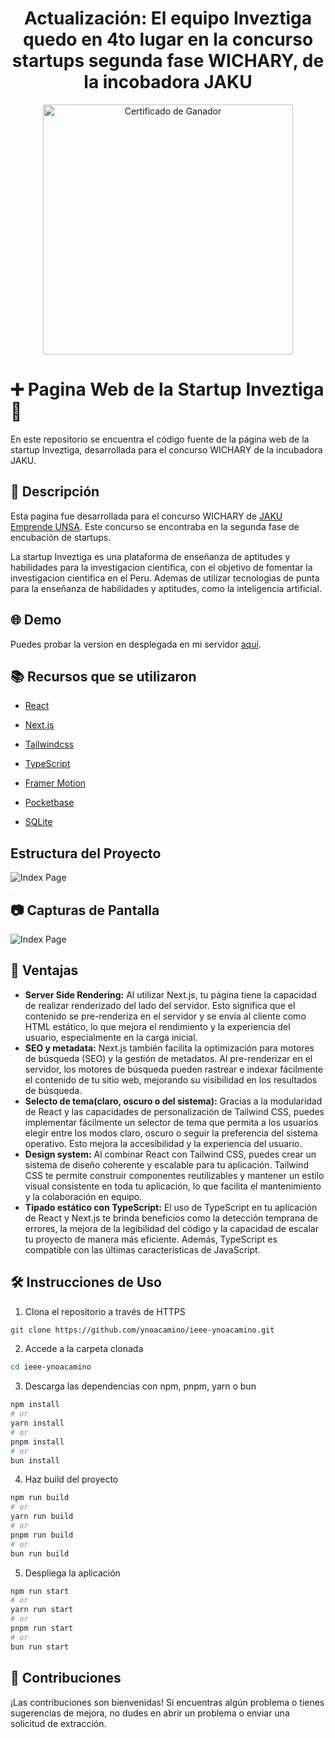 <h1 align="center">
Actualización: El equipo Inveztiga quedo en 4to lugar en la concurso startups segunda fase WICHARY, de la incobadora JAKU
</h1>

<div align="center">
<img
src="https://ynoa-uploader.ynoacamino.site/uploads/1738028217_jaku-certificate.webp"
alt="Certificado de Ganador"
width="400px"
>
</div>

# ➕ Pagina Web de la Startup Inveztiga 🚀

En este repositorio se encuentra el código fuente de la página web de la startup Inveztiga, desarrollada para el concurso WICHARY de la incubadora JAKU.

## 🚀 Descripción

Esta pagina fue desarrollada para el concurso WICHARY de [JAKU Emprende UNSA](https://www.facebook.com/jakuemprendeunsa).
Este concurso se encontraba en la segunda fase de encubación de startups.  

La startup Inveztiga es una plataforma de enseñanza de aptitudes y habilidades para la investigacion cientifica, con el objetivo de fomentar la investigacion cientifica en el Peru. Ademas de utilizar tecnologias de punta para la enseñanza de habilidades y aptitudes, como la inteligencia artificial.

## 🌐 Demo

Puedes probar la version en desplegada en mi servidor [aquí](https://inveztiga.ynoacamino.site/).

## 📚 Recursos que se utilizaron

- [React](https://es.react.dev/reference/react)
- [Next.js](https://nextjs.org/docs)
- [Tailwindcss](https://tailwindcss.com/docs/installation)
- [TypeScript](https://www.typescriptlang.org/docs/handbook/typescript-in-5-minutes.html)
- [Framer Motion](https://www.framer.com/motion/)

- [Pocketbase](https://pocketbase.io/docs)
- [SQLite](https://www.sqlite.org/docs.html)

## Estructura del Proyecto
![Index Page](https://ynoa-uploader.ynoacamino.site/uploads/1738040117_Screenshot%20from%202025-01-27%2023-55-03.png)

## 📷 Capturas de Pantalla

![Index Page](https://ynoa-uploader.ynoacamino.site/uploads/1738041237_Pagina%20principal.webp)

## 🎯 Ventajas

- **Server Side Rendering:** Al utilizar Next.js, tu página tiene la capacidad de realizar renderizado del lado del servidor. Esto significa que el contenido se pre-renderiza en el servidor y se envía al cliente como HTML estático, lo que mejora el rendimiento y la experiencia del usuario, especialmente en la carga inicial.
- **SEO y metadata:** Next.js también facilita la optimización para motores de búsqueda (SEO) y la gestión de metadatos. Al pre-renderizar en el servidor, los motores de búsqueda pueden rastrear e indexar fácilmente el contenido de tu sitio web, mejorando su visibilidad en los resultados de búsqueda.
- **Selecto de tema(claro, oscuro o del sistema):** Gracias a la modularidad de React y las capacidades de personalización de Tailwind CSS, puedes implementar fácilmente un selector de tema que permita a los usuarios elegir entre los modos claro, oscuro o seguir la preferencia del sistema operativo. Esto mejora la accesibilidad y la experiencia del usuario.
- **Design system:** Al combinar React con Tailwind CSS, puedes crear un sistema de diseño coherente y escalable para tu aplicación. Tailwind CSS te permite construir componentes reutilizables y mantener un estilo visual consistente en toda tu aplicación, lo que facilita el mantenimiento y la colaboración en equipo.
- **Tipado estático con TypeScript:** El uso de TypeScript en tu aplicación de React y Next.js te brinda beneficios como la detección temprana de errores, la mejora de la legibilidad del código y la capacidad de escalar tu proyecto de manera más eficiente. Además, TypeScript es compatible con las últimas características de JavaScript.


## 🛠️ Instrucciones de Uso

1. Clona el repositorio a través de HTTPS 
```bash
git clone https://github.com/ynoacamino/ieee-ynoacamino.git
```
2. Accede a la carpeta clonada
```bash
cd ieee-ynoacamino
```
3. Descarga las dependencias con npm, pnpm, yarn o bun
```bash
npm install
# or
yarn install
# or
pnpm install
# or
bun install
```
4. Haz build del proyecto
```bash
npm run build
# or
yarn run build
# or
pnpm run build
# or
bun run build
```
5. Despliega la aplicación
```bash
npm run start
# or
yarn run start
# or
pnpm run start
# or
bun run start
```

## 🤖 Contribuciones

¡Las contribuciones son bienvenidas! Si encuentras algún problema o tienes sugerencias de mejora, no dudes en abrir un problema o enviar una solicitud de extracción.